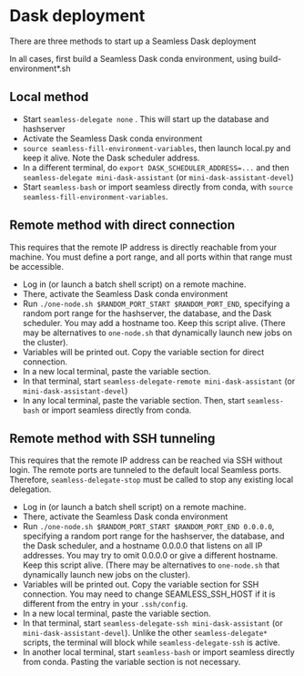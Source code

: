# Dask deployment

There are three methods to start up a Seamless Dask deployment

In all cases, first build a Seamless Dask conda environment,
using build-environment*.sh

## Local method

- Start `seamless-delegate none` . This will start up the database and hashserver
- Activate the Seamless Dask conda environment
- `source seamless-fill-environment-variables`, then launch local.py and keep it alive. Note the Dask scheduler address.
- In a different terminal, do `export DASK_SCHEDULER_ADDRESS=...`  and then `seamless-delegate mini-dask-assistant` (or `mini-dask-assistant-devel`)
- Start `seamless-bash` or import seamless directly from conda, with `source seamless-fill-environment-variables`.

## Remote method with direct connection

This requires that the remote IP address is directly reachable from your machine.
You must define a port range, and all ports within that range must be accessible.

- Log in (or launch a batch shell script) on a remote machine.
- There, activate the Seamless Dask conda environment
- Run `./one-node.sh $RANDOM_PORT_START $RANDOM_PORT_END`, specifying a random port range for the hashserver, the database, and the Dask scheduler. You may add a hostname too. Keep this script alive.
(There may be alternatives to `one-node.sh` that dynamically launch new jobs on the cluster).
- Variables will be printed out. Copy the variable section for direct connection.
- In a new local terminal, paste the variable section.
- In that terminal, start `seamless-delegate-remote mini-dask-assistant` (or `mini-dask-assistant-devel`)
- In any local terminal, paste the variable section.
  Then, start `seamless-bash` or import seamless directly from conda. 

## Remote method with SSH tunneling

This requires that the remote IP address can be reached via SSH without login.
The remote ports are tunneled to the default local Seamless ports. Therefore,
`seamless-delegate-stop` must be called to stop any existing local delegation.

- Log in (or launch a batch shell script) on a remote machine.
- There, activate the Seamless Dask conda environment
- Run `./one-node.sh $RANDOM_PORT_START $RANDOM_PORT_END 0.0.0.0`, specifying a random port range for the hashserver, the database, and the Dask scheduler, and a hostname 0.0.0.0 that listens on all IP addresses. You may try to omit 0.0.0.0 or give a different hostname. 
Keep this script alive.
(There may be alternatives to `one-node.sh` that dynamically launch new jobs on the cluster).
- Variables will be printed out. Copy the variable section for SSH connection.
  You may need to change SEAMLESS_SSH_HOST if it is different from the entry in
  your `.ssh/config`.
- In a new local terminal, paste the variable section.
- In that terminal, start `seamless-delegate-ssh mini-dask-assistant` (or `mini-dask-assistant-devel`). Unlike the other `seamless-delegate*` scripts, the terminal will block while `seamless-delegate-ssh` is active.  
- In another local terminal, start `seamless-bash` or import seamless directly from conda. Pasting the variable section is not necessary.
